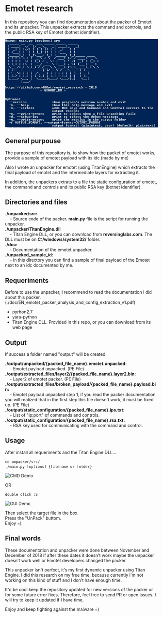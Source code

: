 # Emotet research
In this repository you can find documentation about the packer of Emotet and its
unpacker. This unpacker extracts the command and controls, and the public RSA
key of Emotet (botnet identifier).

![alt text](resources/usage.png)

## General purpouse
The purpose of this repository is, to show how the packet of emotet works, 
provide a sample of emotet payload with its idc (made by me)

Also I wrote an unpacker for emotet (using TitanEngine) which extracts the final
payload of emotet and the intermediate layers for extracting it.

In addition, the unpackers extrats to a file the static configuration of emotet,
the command and controls and its public RSA key (botnet identifier).

## Directories and files
**./unpacker/src:**  
&nbsp;&nbsp;&nbsp;&nbsp;- Source code of the packer. **main.py** file is the 
script for running the unpacker.  
**./unpacker/TitanEngine.dll**  
&nbsp;&nbsp;&nbsp;&nbsp;- Titan Engine DLL, or you can download from
**reversinglabs.com**. The DLL must be on **C:/windows/system32/** folder.  
**./doc:**  
&nbsp;&nbsp;&nbsp;&nbsp;- Documentation of the emotet unpacker.  
**./unpacked_sample_id:**  
&nbsp;&nbsp;&nbsp;&nbsp;- In this directory you can find a sample of
final payload of the Emotet next to an idc documented by me.

## Requeriments
Before to use the unpacker, I recommend to read the documentation I did about
this packer. (./doc/EN_emotet_packer_analysis_and_config_extraction_v1.pdf)

* pyrhon2.7
* yara-python
* Titan Engine DLL. Provided in this repo, or you can download from its web page


## Output
If success a folder named "output" will be created.

**./output/unpacked/{packed_file_name}.emotet.unpacked:**  
&nbsp;&nbsp;&nbsp;&nbsp;- Emotet payload unpacked. (PE File)  
**./output/extracted_files/layer2/{packed_file_name}.layer2.bin:**  
&nbsp;&nbsp;&nbsp;&nbsp;- Layer2 of emotet packer. (PE File)  
**./output/extracted_files/broken_payload/{packed_file_name}.payload.bin:**  
&nbsp;&nbsp;&nbsp;&nbsp;- Emotet payload unpacked step 1, if you read the packer 
documentation you will realized that in the first step this file doesn't work,
it must be fixed up. (PE File)  
**./output/static_configuration/{packed_file_name}.ips.txt:**  
&nbsp;&nbsp;&nbsp;&nbsp;- List of "ip:port" of commands and controls.  
**./output/static_configuration/{packed_file_name}.rsa.txt:**  
&nbsp;&nbsp;&nbsp;&nbsp;- RSA key used for communicating with the command and
control.    
## Usage
After install all requeriments and the Titan Engine DLL...
```
cd unpacker/src/
./main.py [options] {filename or folder}
```
![CMD Demo](resources/cmd.gif)

OR
```
double click :S
```
![GUI Demo](resources/gui.gif)

Then select the target file in the box.  
Press the "UnPack" buttom.  
Enjoy =)  

## Final words
These documentation and unpacker were done between November and December of 2018
if after these dates it doesn't work maybe the unpacker doesn't work well or
Emotet developers changed the packer.

This unpacker isn't perfect, it's my first dynamic unpacker using Titan Engine.
I did this research on my free time, because currently I'm not working on this 
kind of stuff and I don't have enough time.

It'd be cool keep the repository updated for new versions of the packer or for
some future error fixes. Therefore, feel free to send PR or open issues. I will
try to keep it updated if I have time.

Enjoy and keep fighting against the malware =)